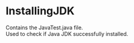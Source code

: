 # InstallingJDK
Contains the JavaTest.java file.<br />
Used to check if Java JDK successfully installed.

